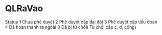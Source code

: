 # QLRaVao
Status
1 Chưa phê duyệt
2 Phê duyệt cấp đại đội
3 Phê duyệt cấp tiểu đoàn
4 Đã hoàn thành ra ngoài
0 Đã bị từ chối( Từ chối cấp c, d, cổng)
